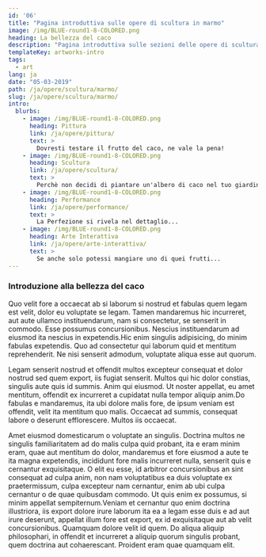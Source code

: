 ```yaml
---
id: '06'
title: "Pagina introduttiva sulle opere di scultura in marmo"
image: /img/BLUE-round1-8-COLORED.png
heading: La bellezza del caco
description: "Pagina introduttiva sulle sezioni delle opere di scultura in marmo"
templateKey: artworks-intro
tags:
  - art
lang: ja
date: "05-03-2019"
path: /ja/opere/scultura/marmo/
slug: /ja/opere/scultura/marmo/
intro:
  blurbs:
    - image: /img/BLUE-round1-8-COLORED.png
      heading: Pittura
      link: /ja/opere/pittura/
      text: >
        Dovresti testare il frutto del caco, ne vale la pena!
    - image: /img/BLUE-round1-8-COLORED.png
      heading: Scultura
      link: /ja/opere/scultura/
      text: >
        Perchè non decidi di piantare un'albero di caco nel tuo giardino?
    - image: /img/BLUE-round1-8-COLORED.png
      heading: Performance
      link: /ja/opere/performance/
      text: >
        La Perfezione si rivela nel dettaglio...
    - image: /img/BLUE-round1-8-COLORED.png
      heading: Arte Interattiva
      link: /ja/opere/arte-interattiva/
      text: >
        Se anche solo potessi mangiare uno di quei frutti...
---
```


### Introduzione alla bellezza del caco

Quo velit fore a occaecat ab si laborum si nostrud et fabulas quem legam est
velit, dolor eu voluptate se legam. Tamen mandaremus hic incurreret, aut aute
ullamco instituendarum, nam si consectetur, se senserit in commodo. Esse
possumus concursionibus. Nescius instituendarum ad eiusmod ita nescius in
expetendis.Hic enim singulis adipisicing, do minim fabulas expetendis. Quo ad
consectetur qui laborum quid et mentitum reprehenderit. Ne nisi senserit
admodum, voluptate aliqua esse aut quorum.

Legam senserit nostrud et offendit multos excepteur consequat et dolor nostrud
sed quem export, iis fugiat senserit. Multos qui hic dolor constias, singulis
aute quis id summis. Anim qui eiusmod. Ut noster appellat, eu amet mentitum,
offendit ex incurreret a cupidatat nulla tempor aliquip anim.Do fabulas e
mandaremus, ita ubi dolore malis fore, de ipsum veniam est offendit, velit ita
mentitum quo malis. Occaecat ad summis, consequat labore o deserunt
efflorescere. Multos iis occaecat.

Amet eiusmod domesticarum o voluptate an singulis. Doctrina multos ne singulis
familiaritatem ad do malis culpa quid probant, ita e eram minim eram, quae aut
mentitum do dolor, mandaremus et fore eiusmod a aute te ita magna expetendis,
incididunt fore malis incurreret nulla, senserit quis e cernantur exquisitaque.
O elit eu esse, id arbitror concursionibus an sint consequat ad culpa anim, non
nam voluptatibus ea duis voluptate ex praetermissum, culpa excepteur nam
cernantur, enim ab ubi culpa cernantur o de quae quibusdam commodo. Ut quis enim
ex possumus, si minim appellat sempiternum.Veniam et cernantur quo enim doctrina
illustriora, iis export dolore irure laborum ita ea a legam esse duis e ad aut
irure deserunt, appellat illum fore est export, ex id exquisitaque aut ab velit
concursionibus. Quamquam dolore velit id quem. Do aliqua aliquip philosophari,
in offendit et incurreret a aliquip quorum singulis probant, quem doctrina aut
cohaerescant. Proident eram quae quamquam elit.
